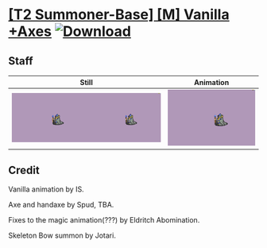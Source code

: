 # [\[T2 Summoner-Base\] \[M\] Vanilla +Axes](./) [![Download](https://img.shields.io/badge/Download--red?style=social&logo=github)](https://minhaskamal.github.io/DownGit/#/home?url=https://github.com/Klokinator/FE-Repo/tree/main/Battle%20Animations%2FMagi%20-%20Dark-Type%2F%5BT2%20Summoner-Base%5D%20%5BM%5D%20Vanilla%20%2BAxes%2F7.%20Staff)

## Staff

| Still | Animation |
| :---: | :-------: |
| ![Staff still](./Staff_000.png) | ![Staff](./Staff.gif) |

## Credit

Vanilla animation by IS.

Axe and handaxe by Spud, TBA.

Fixes to the magic animation(???) by Eldritch Abomination.

Skeleton Bow summon by Jotari.
